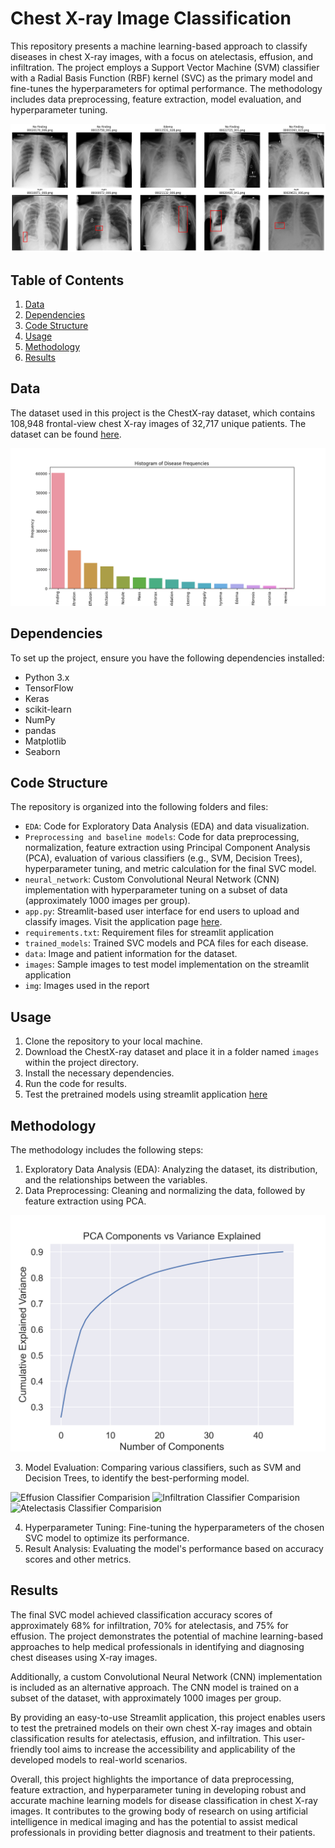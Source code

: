 # Chest X-ray Image Classification

This repository presents a machine learning-based approach to classify diseases in chest X-ray images, with a focus on atelectasis, effusion, and infiltration. The project employs a Support Vector Machine (SVM) classifier with a Radial Basis Function (RBF) kernel (SVC) as the primary model and fine-tunes the hyperparameters for optimal performance. The methodology includes data preprocessing, feature extraction, model evaluation, and hyperparameter tuning.

![Sample Images](img/sampleimages.png)

## Table of Contents

1. [Data](#data)
2. [Dependencies](#dependencies)
3. [Code Structure](#code-structure)
4. [Usage](#usage)
5. [Methodology](#Methodology)
6. [Results](#results)

## Data

The dataset used in this project is the ChestX-ray dataset, which contains 108,948 frontal-view chest X-ray images of 32,717 unique patients. The dataset can be found [here](https://www.nih.gov/news-events/news-releases/nih-clinical-center-provides-one-largest-publicly-available-chest-x-ray-datasets-scientific-community).

![Label distribution](img/disease_histogram.png)

## Dependencies

To set up the project, ensure you have the following dependencies installed:

- Python 3.x
- TensorFlow
- Keras
- scikit-learn
- NumPy
- pandas
- Matplotlib
- Seaborn

## Code Structure

The repository is organized into the following folders and files:

- `EDA`: Code for Exploratory Data Analysis (EDA) and data visualization.
- `Preprocessing and baseline models`: Code for data preprocessing, normalization, feature extraction using Principal Component Analysis (PCA), evaluation of various classifiers (e.g., SVM, Decision Trees), hyperparameter tuning, and metric calculation for the final SVC model.
- `neural_network`: Custom Convolutional Neural Network (CNN) implementation with hyperparameter tuning on a subset of data (approximately 1000 images per group).
- `app.py`: Streamlit-based user interface for end users to upload and classify images. Visit the application page [here](https://adiark-nih-chest-x-ray-image-classification-app-9g3efy.streamlit.app/).
- `requirements.txt`: Requirement files for streamlit application
- `trained_models`: Trained SVC models and PCA files for each disease.
- `data`: Image and patient information for the dataset.
- `images`: Sample images to test model implementation on the streamlit application
- `img`: Images used in the report

## Usage

1. Clone the repository to your local machine.
2. Download the ChestX-ray dataset and place it in a folder named `images` within the project directory.
3. Install the necessary dependencies.
4. Run the code for results.
5. Test the pretrained models using streamlit application [here](https://adiark-nih-chest-x-ray-image-classification-app-9g3efy.streamlit.app/) 

## Methodology

The methodology includes the following steps:

1. Exploratory Data Analysis (EDA): Analyzing the dataset, its distribution, and the relationships between the variables.
2. Data Preprocessing: Cleaning and normalizing the data, followed by feature extraction using PCA.

![PCA extracted compontent with 90% variance](img/pca.png)

3. Model Evaluation: Comparing various classifiers, such as SVM and Decision Trees, to identify the best-performing model.

![Effusion Classifier Comparision](img/Effusion_classifier_comparision.png)
![Infiltration Classifier Comparision](img/Infiltration_classifier_comparision.png)
![Atelectasis Classifier Comparision](img/Atelectasis_classifier_comparision.png)

4. Hyperparameter Tuning: Fine-tuning the hyperparameters of the chosen SVC model to optimize its performance.
5. Result Analysis: Evaluating the model's performance based on accuracy scores and other metrics.

## Results

The final SVC model achieved classification accuracy scores of approximately 68% for infiltration, 70% for atelectasis, and 75% for effusion. The project demonstrates the potential of machine learning-based approaches to help medical professionals in identifying and diagnosing chest diseases using X-ray images.



Additionally, a custom Convolutional Neural Network (CNN) implementation is included as an alternative approach. The CNN model is trained on a subset of the dataset, with approximately 1000 images per group.

By providing an easy-to-use Streamlit application, this project enables users to test the pretrained models on their own chest X-ray images and obtain classification results for atelectasis, effusion, and infiltration. This user-friendly tool aims to increase the accessibility and applicability of the developed models to real-world scenarios.

Overall, this project highlights the importance of data preprocessing, feature extraction, and hyperparameter tuning in developing robust and accurate machine learning models for disease classification in chest X-ray images. It contributes to the growing body of research on using artificial intelligence in medical imaging and has the potential to assist medical professionals in providing better diagnosis and treatment to their patients.

